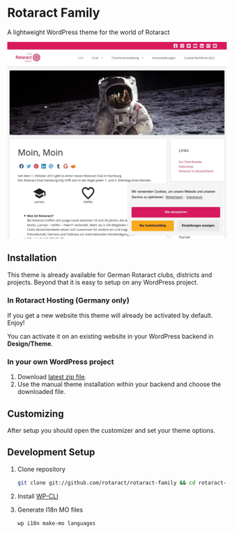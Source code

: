 # Rotaract Family

A lightweight WordPress theme for the world of Rotaract

![Screenshot of theme 'Rotaract Family'](preview.webp)

## Installation

This theme is already available for German Rotaract clubs, districts and projects. Beyond that it is easy to setup on any WordPress project.

### In Rotaract Hosting (Germany only)

If you get a new website this theme will already be activated by default. Enjoy!

You can activate it on an existing website in your WordPress backend in **Design/Theme**.

### In your own WordPress project

1. Download [latest zip file](https://github.com/rotaract/rotaract-family/releases/latest/download/rotaract-family.zip).
2. Use the manual theme installation within your backend and choose the downloaded file.

## Customizing

After setup you should open the customizer and set your theme options.

## Development Setup

1. Clone repository

    ```sh
    git clone git://github.com/rotaract/rotaract-family && cd rotaract-family
    ```

2. Install [WP-CLI](https://make.wordpress.org/cli/handbook/guides/installing/)
3. Generate I18n MO files

    ```sh
    wp i18n make-mo languages
    ```
